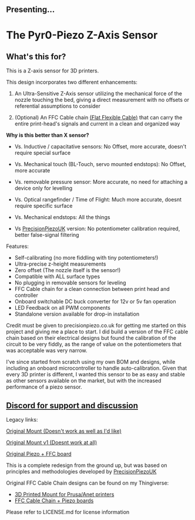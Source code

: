 Presenting...
--------------------------------

The Pyr0-Piezo Z-Axis Sensor
===================

**What's this for?**
--------------------

This is a Z-axis sensor for 3D printers.

This design incorporates two different enhancements:

1. An Ultra-Sensitive Z-Axis sensor utilizing the mechanical force of the nozzle touching the bed, giving a direct measurement with no offsets or referential assumptions to consider

2. (Optional) An FFC Cable chain [(Flat Flexible Cable)](https://en.wikipedia.org/wiki/Flexible_flat_cable) that can carry the entire print-head's signals and current in a clean and organized way

**Why is this better than X sensor?**

 - Vs. Inductive / capacitative sensors: No Offset, more accurate, doesn't require special surface

 - Vs. Mechanical touch (BL-Touch, servo mounted endstops): No Offset, more accurate

 - Vs. removable pressure sensor: More accurate, no need for attaching a device only for levelling

 - Vs. Optical rangefinder / Time of Flight: Much more accurate, doesnt require specific surface

 - Vs. Mechanical endstops: All the things

 - Vs [PrecisionPiezoUK](https://www.precisionpiezo.co.uk/resources-osh) version: No potentiometer calibration required, better false-signal filtering
 
Features:

 - Self-calibrating (no more fiddling with tiny potentiometers!)
 - Ultra-precise z-height measurements
 - Zero offset (The nozzle itself is the sensor!)
 - Compatible with ALL surface types
 - No plugging in removable sensors for leveling
 - FFC Cable chain for a clean connection between print head and controller
 - Onboard switchable DC buck converter for 12v or 5v fan operation
 - LED Feedback on all PWM components
 - Standalone version available for drop-in installation

Credit must be given to precisionpiezo.co.uk for getting me started on this project and giving me a place to start. I did build a version of the FFC cable chain based on their electrical designs but found the calibration of the circuit to be very fiddly, as the range of value on the potentiometers that was acceptable was very narrow.

I've since started from scratch using my own BOM and designs, while including an onboard microcontroller to handle auto-calibration. Given that every 3D printer is different, I wanted this sensor to be as easy and stable as other sensors available on the market, but with the increased performance of a piezo sensor.

[Discord for support and discussion](https://discord.gg/gmjgXHw)
---------------------------

Legacy links:

[Original Mount (Doesn't work as well as I'd like)](https://www.thingiverse.com/thing:2712439)

[Original Mount v1 (Doesnt work at all)](https://www.thingiverse.com/thing:2675788)

[Original Piezo + FFC board](https://www.thingiverse.com/thing:2618717)

This is a complete redesign from the ground up, but was based on principles and methodologies developed by [PrecisionPiezoUK](https://precisionpiezo.co.uk/resources-osh)

Original FFC Cable Chain designs can be found on my Thingiverse:
 - [3D Printed Mount for Prusa/Anet printers](https://www.thingiverse.com/thing:2712439)
 - [FFC Cable Chain + Piezo boards](https://www.thingiverse.com/thing:2618717)

 
 Please refer to LICENSE.md for license information